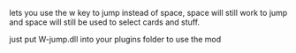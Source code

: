 lets you use the w key to jump instead of space, space will still work to jump and space will still be used to select cards and stuff.

just put W-jump.dll into your plugins folder to use the mod